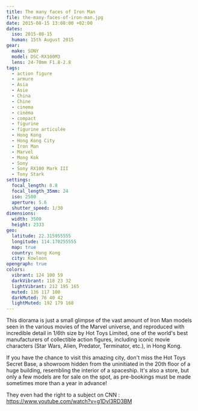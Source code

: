 ```yaml
---
title: The many faces of Iron Man
file: the-many-faces-of-iron-man.jpg
date: 2015-08-15 13:08:00 +02:00
dates:
  iso: 2015-08-15
  human: 15th August 2015
gear:
  make: SONY
  model: DSC-RX100M3
  lens: 24-70mm F1.8-2.8
tags:
  - action figure
  - armure
  - Asia
  - Asie
  - China
  - Chine
  - cinema
  - cinéma
  - compact
  - figurine
  - figurine articulée
  - Hong Kong
  - Hong Kong City
  - Iron Man
  - Marvel
  - Mong Kok
  - Sony
  - Sony RX100 Mark III
  - Tony Stark
settings:
  focal_length: 8.8
  focal_length_35mm: 24
  iso: 2500
  aperture: 5.6
  shutter_speed: 1/30
dimensions:
  width: 3500
  height: 2333
geo:
  latitude: 22.315955555
  longitude: 114.170255555
  map: true
  country: Hong Kong
  city: Kowloon
opengraph: true
colors:
  vibrant: 124 100 59
  darkVibrant: 118 23 32
  lightVibrant: 212 195 165
  muted: 136 117 100
  darkMuted: 76 40 42
  lightMuted: 192 179 168
---
```


This diorama is just a small glimpse of the vast amount of Iron Man models seen in the various movies of the Marvel universe, and reproduced with incredible detail in 1/6th size by Hot Toys Limited, one of the world's best manufacturers of collectible action figures, including iconic movie characters (Star Wars, Alien, Predator, Terminator, etc.), in Hong Kong.

If you have the chance to visit this amazing city, don't miss the Hot Toys Secret Base, a showroom hidden from the uninitiated in the 20th floor of a huge building, resembling the interior of a spaceship. It's also a store, but only a few models are for sale on the spot, as pre-bookings must be made sometimes more than a year in advance!

They even had the right to a subject on CNN : https://www.youtube.com/watch?v=g1Dvl3RD3BM
